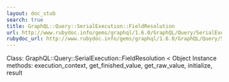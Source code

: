 ```yaml
---
layout: doc_stub
search: true
title: GraphQL::Query::SerialExecution::FieldResolution
url: http://www.rubydoc.info/gems/graphql/1.6.0/GraphQL/Query/SerialExecution/FieldResolution
rubydoc_url: http://www.rubydoc.info/gems/graphql/1.6.0/GraphQL/Query/SerialExecution/FieldResolution
---
```


Class: GraphQL::Query::SerialExecution::FieldResolution < Object
Instance methods:
execution_context, get_finished_value, get_raw_value, initialize,
result

